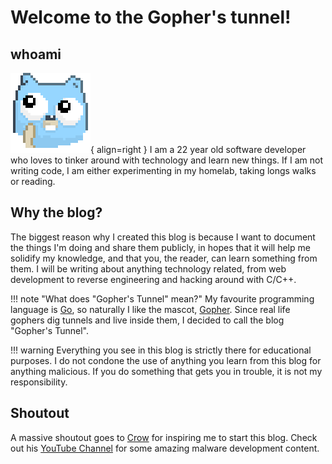 # Welcome to the Gopher's tunnel!

## whoami
![Gopher thinking](/img/gopher-thinking.png){ align=right }
I am a 22 year old software developer who loves to tinker around with technology and learn new things. If I am not writing code, I am either experimenting in my homelab, taking longs walks or reading. 

## Why the blog?
The biggest reason why I created this blog is because I want to document the things I'm doing and share them publicly, in hopes that it will help me solidify my knowledge, and that you, the reader, can learn something from them. I will be writing about anything technology related, from web development to reverse engineering and hacking around with C/C++. 

!!! note "What does "Gopher's Tunnel" mean?"
    My favourite programming language is [Go](https://go.dev), so naturally I like the mascot, [Gopher](https://go.dev/blog/gopher). Since real life gophers dig tunnels and live inside them, I decided to call the blog "Gopher's Tunnel".

!!! warning
    Everything you see in this blog is strictly there for educational purposes. I do not condone the use of anything you learn from this blog for anything malicious. If you do something that gets you in trouble, it is not my responsibility.

## Shoutout
A massive shoutout goes to [Crow](https://www.crow.rip) for inspiring me to start this blog.
Check out his [YouTube Channel](https://www.youtube.com/@crr0ww) for some amazing malware development content.
